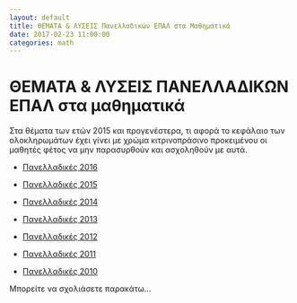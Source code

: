 ```yaml
---
layout: default
title: ΘΕΜΑΤΑ & ΛΥΣΕΙΣ Πανελλαδικών ΕΠΑΛ στα Μαθηματικά
date: 2017-02-23 11:00:00
categories: math
---
```


# ΘΕΜΑΤΑ & ΛΥΣΕΙΣ ΠΑΝΕΛΛΑΔΙΚΩΝ ΕΠΑΛ στα μαθηματικά

Στα θέματα των ετών 2015 και προγενέστερα, τι αφορά το κεφάλαιο των ολοκληρωμάτων έχει γίνει με χρώμα κιτρινοπράσινο προκειμένου  οι μαθητές φέτος να μην παρασυρθούν και ασχοληθούν με αυτά. 

* [Πανελλαδικές 2016](https://github.com/savvaspavlidis/savvaspavlidis.github.io/raw/master/_assets/paneladikes16.pdf)

* [Πανελλαδικές 2015](https://github.com/savvaspavlidis/savvaspavlidis.github.io/raw/master/_assets/paneladikes15.pdf)

* [Πανελλαδικές 2014](https://github.com/savvaspavlidis/savvaspavlidis.github.io/raw/master/_assets/paneladikes14a.pdf)

* [Πανελλαδικές 2013](https://github.com/savvaspavlidis/savvaspavlidis.github.io/raw/master/_assets/paneladikes13.pdf)

* [Πανελλαδικές 2012](https://github.com/savvaspavlidis/savvaspavlidis.github.io/raw/master/_assets/paneladikes12.pdf)

* [Πανελλαδικές 2011](https://github.com/savvaspavlidis/savvaspavlidis.github.io/raw/master/_assets/paneladikes11.pdf)

* [Πανελλαδικές 2010](https://github.com/savvaspavlidis/savvaspavlidis.github.io/raw/master/_assets/paneladikes10.pdf)


Μπορείτε να σχολιάσετε παρακάτω...
